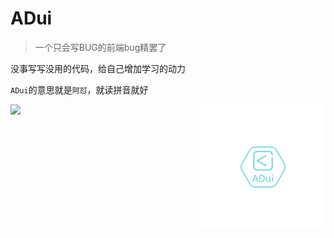 # ADui

>  一个只会写BUG的前端bug精罢了

没事写写没用的代码，给自己增加学习的动力

`ADui`的意思就是`阿怼`，就读拼音就好

<img src="./img/logo.png" alt="logo" align="right" width="200" />

<img src="https://github-readme-stats.vercel.app/api?username=Laird-Lee&show_icons=true&icon_color=67d3d5&text_color=67d3d5&bg_color=ffffff&title_color=67d3d5" />
